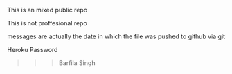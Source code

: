 This is an mixed public repo 

This is not proffesional repo 

messages are actually the date in which the file was pushed to github via git

Heroku Password
>>>Barfila Singh
